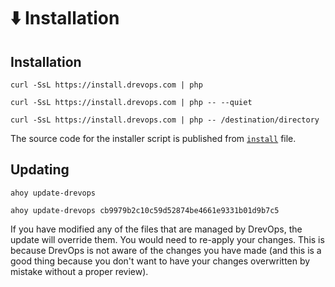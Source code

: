 # ⬇️ Installation

## Installation

```shell title="Install using interactive prompt"
curl -SsL https://install.drevops.com | php
```

[//]: # (@TODO Add recording of the installation process)

```shell title="Quiet installation"
curl -SsL https://install.drevops.com | php -- --quiet
```

```shell title="Installation into a specific directory"
curl -SsL https://install.drevops.com | php -- /destination/directory
```

The source code for the installer script is published from [`install`](../../../../.drevops/installer/install) file.

## Updating

```shell title="Update to the latest version"
ahoy update-drevops
```

```shell title="Update to the specific commit"
ahoy update-drevops cb9979b2c10c59d52874be4661e9331b01d9b7c5
```

If you have modified any of the files that are managed by DrevOps, the update
will override them. You would need to re-apply your changes. This is because
DrevOps is not aware of the changes you have made (and this is a good thing
because you don't want to have your changes overwritten by mistake without a
proper review).
